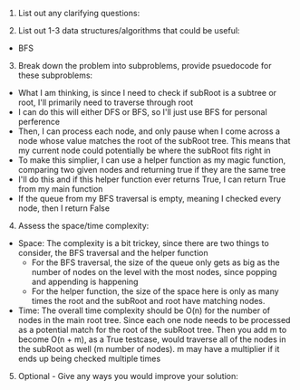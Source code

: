 1. List out any clarifying questions:


2. List out 1-3 data structures/algorithms that could be useful:
- BFS

3. Break down the problem into subproblems, provide psuedocode for these subproblems:
- What I am thinking, is since I need to check if subRoot is a subtree or root, I'll primarily need to traverse through root
- I can do this will either DFS or BFS, so I'll just use BFS for personal perference
- Then, I can process each node, and only pause when I come across a node whose value matches the root of the subRoot tree. This means that my current node could potentially be where the subRoot fits right in
- To make this simplier, I can use a helper function as my magic function, comparing two given nodes and returning true if they are the same tree
- I'll do this and if this helper function ever returns True, I can return True from my main function
- If the queue from my BFS traversal is empty, meaning I checked every node, then I return False

4. Assess the space/time complexity:
- Space: The complexity is a bit trickey, since there are two things to consider, the BFS traversal and the helper function
    - For the BFS traversal, the size of the queue only gets as big as the number of nodes on the level with the most nodes, since popping and appending is happening
    - For the helper function, the size of the space here is only as many times the root and the subRoot and root have matching nodes. 
- Time: The overall time complexity should be O(n) for the number of nodes in the main root tree. Since each one node needs to be processed as a potential match for the root of the subRoot tree. Then you add m to become O(n + m), as a True testcase, would traverse all of the nodes in the subRoot as well (m number of nodes). m may have a multiplier if it ends up being checked multiple times

5. Optional - Give any ways you would improve your solution: